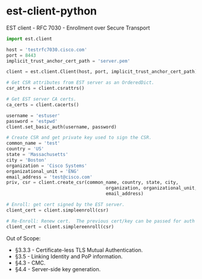 est-client-python
=================

EST client - RFC 7030 - Enrollment over Secure Transport

```python
import est.client

host = 'testrfc7030.cisco.com'
port = 8443
implicit_trust_anchor_cert_path = 'server.pem'

client = est.client.Client(host, port, implicit_trust_anchor_cert_path)

# Get CSR attributes from EST server as an OrderedDict.
csr_attrs = client.csrattrs()

# Get EST server CA certs.
ca_certs = client.cacerts()

username = 'estuser'
password = 'estpwd'
client.set_basic_auth(username, password)

# Create CSR and get private key used to sign the CSR.
common_name = 'test'
country = 'US'
state = 'Massachusetts'
city = 'Boston'
organization = 'Cisco Systems'
organizational_unit = 'ENG'
email_address = 'test@cisco.com'
priv, csr = client.create_csr(common_name, country, state, city,
                                     organization, organizational_unit,
                                     email_address)

# Enroll: get cert signed by the EST server.
client_cert = client.simpleenroll(csr)

# Re-Enroll: Renew cert.  The previous cert/key can be passed for auth if needed.
client_cert = client.simplereenroll(csr)
```

Out of Scope:

  - §3.3.3 - Certificate-less TLS Mutual Authentication.
  - §3.5 - Linking Identity and PoP information.
  - §4.3 - CMC.
  - §4.4 - Server-side key generation.
